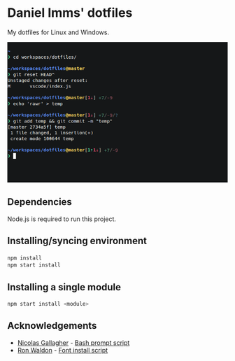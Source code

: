 # Daniel Imms' dotfiles

My dotfiles for Linux and Windows.

![](terminal.png)

## Dependencies

Node.js is required to run this project.

## Installing/syncing environment

```bash
npm install
npm start install
```

## Installing a single module

```bash
npm start install <module>
```

## Acknowledgements

- [Nicolas Gallagher](https://github.com/necolas) - [Bash prompt script](https://github.com/necolas/dotfiles)
- [Ron Waldon](https://github.com/jokeyrhyme) - [Font install script](https://github.com/jokeyrhyme/dotfiles)

